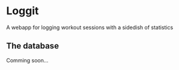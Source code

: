 # Loggit
A webapp for logging workout sessions with a sidedish of statistics

## The database
Comming soon...
